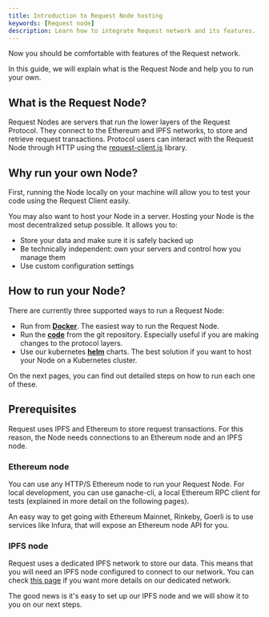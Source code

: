 ```yaml
---
title: Introduction to Request Node hosting
keywords: [Request node]
description: Learn how to integrate Request network and its features.
---
```


Now you should be comfortable with features of the Request network.

In this guide, we will explain what is the Request Node and help you to run your own.

## What is the Request Node?

Request Nodes are servers that run the lower layers of the Request Protocol. They connect to the Ethereum and IPFS networks, to store and retrieve request transactions. Protocol users can interact with the Request Node through HTTP using the [request-client.js](../5-request-client/0-intro.md) library.

## Why run your own Node?

First, running the Node locally on your machine will allow you to test your code using the Request Client easily.

You may also want to host your Node in a server. Hosting your Node is the most decentralized setup possible. It allows you to:

- Store your data and make sure it is safely backed up
- Be technically independent: own your servers and control how you manage them
- Use custom configuration settings

## How to run your Node?

There are currently three supported ways to run a Request Node:

- Run from [**Docker**](./1-docker.md). The easiest way to run the Request Node.
- Run the [**code**](./2-code.md) from the git repository. Especially useful if you are making changes to the protocol layers.
- Use our kubernetes [**helm**](./3-helm.md) charts. The best solution if you want to host your Node on a Kubernetes cluster.

On the next pages, you can find out detailed steps on how to run each one of these.

## Prerequisites

Request uses IPFS and Ethereum to store request transactions. For this reason, the Node needs connections to an Ethereum node and an IPFS node.

### Ethereum node

You can use any HTTP/S Ethereum node to run your Request Node.
For local development, you can use ganache-cli, a local Ethereum RPC client for tests (explained in more detail on the following pages).

An easy way to get going with Ethereum Mainnet, Rinkeby, Goerli is to use services like Infura, that will expose an Ethereum node API for you.

### IPFS node

Request uses a dedicated IPFS network to store our data. This means that you will need an IPFS node configured to connect to our network. You can check [this page](../7-protocol/6-request-ipfs-network.md) if you want more details on our dedicated network.

The good news is it's easy to set up our IPFS node and we will show it to you on our next steps.

